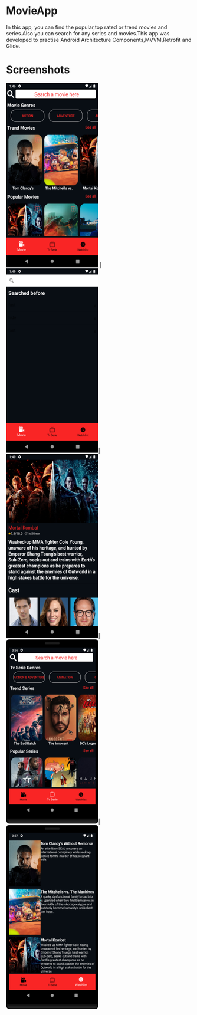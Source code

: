 # MovieApp

In this app, you can find the popular,top rated or trend movies and series.Also you can search for any series and movies.This app was developed to practise Android Architecture Components,MVVM,Retrofit and Glide.

 # Screenshots
<img src="screenshots/Screenshot_1620135997.png" width="250" height="500" >  |  <img src="screenshots/Screenshot_1620136148.png" width="250" height="500" >|  <img src="screenshots/Screenshot_1620136164.png" width="250" height="500" >|  <img src="screenshots/device-2021-05-04-185644.png" width="250" height="500" >|  <img src="screenshots/device-2021-05-04-185707.png" width="250" height="500" >





